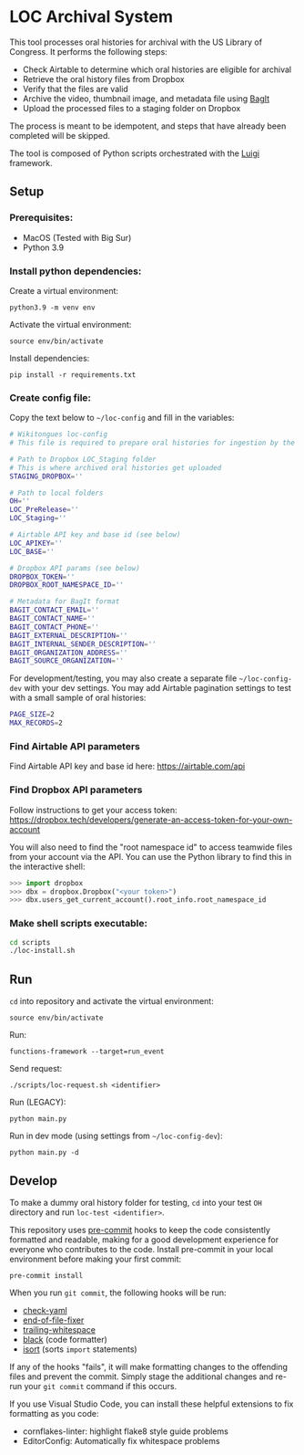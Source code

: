# LOC Archival System

This tool processes oral histories for archival with the US Library of Congress. It performs the following steps:

* Check Airtable to determine which oral histories are eligible for archival
* Retrieve the oral history files from Dropbox
* Verify that the files are valid
* Archive the video, thumbnail image, and metadata file using [BagIt](https://en.wikipedia.org/wiki/BagIt)
* Upload the processed files to a staging folder on Dropbox

The process is meant to be idempotent, and steps that have already been completed will be skipped.

The tool is composed of Python scripts orchestrated with the [Luigi](https://luigi.readthedocs.io/en/stable/) framework.

## Setup
### Prerequisites:
- MacOS (Tested with Big Sur)
- Python 3.9
### Install python dependencies:
Create a virtual environment:
```
python3.9 -m venv env
```
Activate the virtual environment:
```
source env/bin/activate
```
Install dependencies:
```
pip install -r requirements.txt
```
### Create config file:
Copy the text below to `~/loc-config` and fill in the variables:
```bash
# Wikitongues loc-config
# This file is required to prepare oral histories for ingestion by the Library of Congress.

# Path to Dropbox LOC_Staging folder
# This is where archived oral histories get uploaded
STAGING_DROPBOX=''

# Path to local folders
OH=''
LOC_PreRelease=''
LOC_Staging=''

# Airtable API key and base id (see below)
LOC_APIKEY=''
LOC_BASE=''

# Dropbox API params (see below)
DROPBOX_TOKEN=''
DROPBOX_ROOT_NAMESPACE_ID=''

# Metadata for BagIt format
BAGIT_CONTACT_EMAIL=''
BAGIT_CONTACT_NAME=''
BAGIT_CONTACT_PHONE=''
BAGIT_EXTERNAL_DESCRIPTION=''
BAGIT_INTERNAL_SENDER_DESCRIPTION=''
BAGIT_ORGANIZATION_ADDRESS=''
BAGIT_SOURCE_ORGANIZATION=''
```

For development/testing, you may also create a separate file `~/loc-config-dev` with your dev settings. You may add Airtable pagination settings to test with a small sample of oral histories:
```bash
PAGE_SIZE=2
MAX_RECORDS=2
```

### Find Airtable API parameters
Find Airtable API key and base id here: https://airtable.com/api

### Find Dropbox API parameters
Follow instructions to get your access token: https://dropbox.tech/developers/generate-an-access-token-for-your-own-account

You will also need to find the "root namespace id" to access teamwide files from your account via the API. You can use the Python library to find this in the interactive shell:
```python
>>> import dropbox
>>> dbx = dropbox.Dropbox("<your token>")
>>> dbx.users_get_current_account().root_info.root_namespace_id
```

### Make shell scripts executable:
```bash
cd scripts
./loc-install.sh
```

## Run
`cd` into repository and activate the virtual environment:
```
source env/bin/activate
```

Run:
```
functions-framework --target=run_event
```

Send request:
```
./scripts/loc-request.sh <identifier>
```

Run (LEGACY):
```
python main.py
```

Run in dev mode (using settings from `~/loc-config-dev`):
```
python main.py -d
```

## Develop
To make a dummy oral history folder for testing, `cd` into your test `OH` directory and run `loc-test <identifier>`.

This repository uses [pre-commit](https://pre-commit.com/) hooks to keep the code consistently formatted and readable, making for a good development experience for everyone who contributes to the code. Install pre-commit in your local environment before making your first commit:
```
pre-commit install
```
When you run `git commit`, the following hooks will be run:
* [check-yaml](https://github.com/pre-commit/pre-commit-hooks#check-yaml)
* [end-of-file-fixer](https://github.com/pre-commit/pre-commit-hooks#end-of-file-fixer)
* [trailing-whitespace](https://github.com/pre-commit/pre-commit-hooks#trailing-whitespace)
* [black](https://github.com/psf/black) (code formatter)
* [isort](https://github.com/pycqa/isort) (sorts `import` statements)

If any of the hooks "fails", it will make formatting changes to the offending files and prevent the commit. Simply stage the additional changes and re-run your `git commit` command if this occurs.

If you use Visual Studio Code, you can install these helpful extensions to fix formatting as you code:
* cornflakes-linter: highlight flake8 style guide problems
* EditorConfig: Automatically fix whitespace problems
